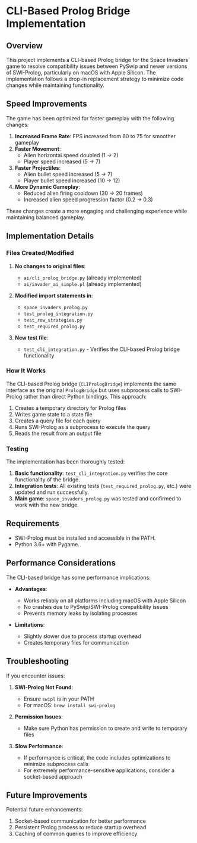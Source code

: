 # CLI-Based Prolog Bridge Implementation

## Overview

This project implements a CLI-based Prolog bridge for the Space Invaders game to resolve compatibility issues between PySwip and newer versions of SWI-Prolog, particularly on macOS with Apple Silicon. The implementation follows a drop-in replacement strategy to minimize code changes while maintaining functionality.

## Speed Improvements

The game has been optimized for faster gameplay with the following changes:

1. **Increased Frame Rate**: FPS increased from 60 to 75 for smoother gameplay
2. **Faster Movement**:
   - Alien horizontal speed doubled (1 → 2)
   - Player speed increased (5 → 7)
3. **Faster Projectiles**:
   - Alien bullet speed increased (5 → 7)
   - Player bullet speed increased (10 → 12)
4. **More Dynamic Gameplay**:
   - Reduced alien firing cooldown (30 → 20 frames)
   - Increased alien speed progression factor (0.2 → 0.3)

These changes create a more engaging and challenging experience while maintaining balanced gameplay.

## Implementation Details

### Files Created/Modified

1. **No changes to original files**:
   - `ai/cli_prolog_bridge.py` (already implemented)
   - `ai/invader_ai_simple.pl` (already implemented)

2. **Modified import statements in**:
   - `space_invaders_prolog.py`
   - `test_prolog_integration.py`
   - `test_row_strategies.py`
   - `test_required_prolog.py`

3. **New test file**:
   - `test_cli_integration.py` - Verifies the CLI-based Prolog bridge functionality

### How It Works

The CLI-based Prolog bridge (`CLIPrologBridge`) implements the same interface as the original `PrologBridge` but uses subprocess calls to SWI-Prolog rather than direct Python bindings. This approach:

1. Creates a temporary directory for Prolog files
2. Writes game state to a state file
3. Creates a query file for each query
4. Runs SWI-Prolog as a subprocess to execute the query
5. Reads the result from an output file

### Testing

The implementation has been thoroughly tested:

1. **Basic functionality**: `test_cli_integration.py` verifies the core functionality of the bridge.
2. **Integration tests**: All existing tests (`test_required_prolog.py`, etc.) were updated and run successfully.
3. **Main game**: `space_invaders_prolog.py` was tested and confirmed to work with the new bridge.

## Requirements

- SWI-Prolog must be installed and accessible in the PATH.
- Python 3.6+ with Pygame.

## Performance Considerations

The CLI-based bridge has some performance implications:

- **Advantages**:
  - Works reliably on all platforms including macOS with Apple Silicon
  - No crashes due to PySwip/SWI-Prolog compatibility issues
  - Prevents memory leaks by isolating processes

- **Limitations**:
  - Slightly slower due to process startup overhead
  - Creates temporary files for communication

## Troubleshooting

If you encounter issues:

1. **SWI-Prolog Not Found**:
   - Ensure `swipl` is in your PATH
   - For macOS: `brew install swi-prolog`

2. **Permission Issues**:
   - Make sure Python has permission to create and write to temporary files

3. **Slow Performance**:
   - If performance is critical, the code includes optimizations to minimize subprocess calls
   - For extremely performance-sensitive applications, consider a socket-based approach

## Future Improvements

Potential future enhancements:

1. Socket-based communication for better performance
2. Persistent Prolog process to reduce startup overhead
3. Caching of common queries to improve efficiency 